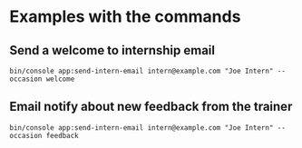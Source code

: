 
# Examples with the commands

## Send a welcome to internship email

```
bin/console app:send-intern-email intern@example.com "Joe Intern" --occasion welcome
```


## Email notify about new feedback from the trainer

```
bin/console app:send-intern-email intern@example.com "Joe Intern" --occasion feedback
```
